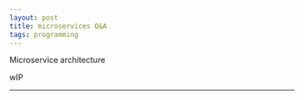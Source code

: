 ```yaml
---
layout: post
title: microservices Q&A
tags: programming
---
```


Microservice architecture

wIP

------
